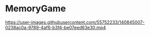 # MemoryGame

https://user-images.githubusercontent.com/55752233/140845007-0238ac0a-9789-4af6-b3f4-be07eed63e30.mp4


